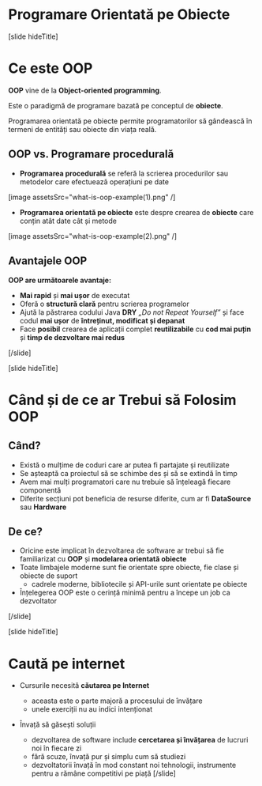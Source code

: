 # Programare Orientată pe Obiecte

[slide hideTitle]

# Ce este OOP

**OOP** vine de la **Object-oriented programming**.

Este o paradigmă de programare bazată pe conceptul de **obiecte**.

Programarea orientată pe obiecte permite programatorilor să gândească în termeni de entități sau obiecte din viața reală.

## OOP vs. Programare procedurală

- **Programarea procedurală** se referă la scrierea procedurilor sau metodelor care efectuează operațiuni pe date

[image assetsSrc="what-is-oop-example(1).png" /]

- **Programarea orientată pe obiecte** este despre crearea de **obiecte** care conțin atât date cât și metode

[image assetsSrc="what-is-oop-example(2).png" /]

## Avantajele OOP

**OOP are următoarele avantaje:**

- **Mai rapid** și **mai ușor** de executat
- Oferă o **structură clară** pentru scrierea programelor
- Ajută la păstrarea codului Java **DRY** *„Do not Repeat Yourself”* și face codul **mai ușor** de **întreținut, modificat și depanat**
- Face **posibil** crearea de aplicații complet **reutilizabile** cu **cod mai puțin** și **timp de dezvoltare mai redus**

[/slide]

[slide hideTitle]

# Când și de ce ar Trebui să Folosim OOP

## Când?

- Există o mulțime de coduri care ar putea fi partajate și reutilizate
- Se așteaptă ca proiectul să se schimbe des și să se extindă în timp
- Avem mai mulți programatori care nu trebuie să înțeleagă fiecare componentă
- Diferite secțiuni pot beneficia de resurse diferite, cum ar fi **DataSource** sau **Hardware**

## De ce?

- Oricine este implicat în dezvoltarea de software ar trebui să fie familiarizat cu **OOP** și **modelarea orientată obiecte**
- Toate limbajele moderne sunt fie orientate spre obiecte, fie clase și obiecte de suport
    - cadrele moderne, bibliotecile și API-urile sunt orientate pe obiecte
- Înțelegerea OOP este o cerință minimă pentru a începe un job ca dezvoltator

[/slide]

[slide hideTitle]

# Caută pe internet

- Cursurile necesită **căutarea pe Internet**
    - aceasta este o parte majoră a procesului de învățare
    - unele exerciții nu au indici intenționat 

- Învață să găsești soluții
    - dezvoltarea de software include **cercetarea și învățarea** de lucruri noi în fiecare zi
    - fără scuze, învață pur și simplu cum să studiezi
    - dezvoltatorii învață în mod constant noi tehnologii, instrumente pentru a rămâne competitivi pe piață
[/slide]
